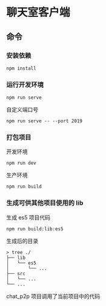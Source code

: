 # 聊天室客户端

## 命令

### 安装依赖

    npm install

### 运行开发环境

    npm run serve

自定义端口号

    npm run serve -- --port 2019

### 打包项目

开发环境

    npm run dev

生产环境

    npm run build

### 生成可供其他项目使用的 lib

生成 es5 项目代码

    npm run build:lib:es5

生成后的目录

    > tree ./
    ├── lib
    │   └── es5
    │       └── ...
    ├── src
    │   └── ...
    └── ...

chat_p2p 项目调用了当前项目中的代码

